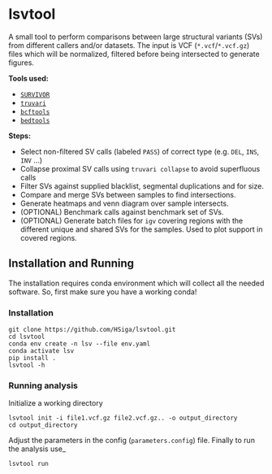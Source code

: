 # lsvtool

A small tool to perform comparisons between large structural variants (SVs) from different callers and/or datasets.
The input is VCF (`*.vcf`/`*.vcf.gz`) files which will be normalized, filtered before being intersected to generate
figures.

**Tools used:**

- [`SURVIVOR`](https://github.com/fritzsedlazeck/SURVIVOR)
- [`truvari`](https://github.com/spiralgenetics/truvari)
- [`bcftools`](https://samtools.github.io/bcftools/bcftools.html)
- [`bedtools`](https://bedtools.readthedocs.io/en/latest/index.html)

**Steps:**

- Select non-filtered SV calls (labeled `PASS`) of correct type (e.g. `DEL`, `INS`, `INV` ...)
- Collapse proximal SV calls using `truvari collapse` to avoid superfluous calls
- Filter SVs against supplied blacklist, segmental duplications and for size.
- Compare and merge SVs between samples to find intersections.
- Generate heatmaps and venn diagram over sample intersects.
- (OPTIONAL) Benchmark calls against benchmark set of SVs.
- (OPTIONAL) Generate batch files for `igv` covering regions with the different unique and shared SVs for the samples. Used to plot support in covered regions.

## Installation and Running

The installation requires conda environment which will collect all the needed software. So, first make sure you have a working conda!

### Installation

    git clone https://github.com/HSiga/lsvtool.git  
    cd lsvtool  
    conda env create -n lsv --file env.yaml 
    conda activate lsv  
    pip install .  
    lsvtool -h

### Running analysis

Initialize a working directory

    lsvtool init -i file1.vcf.gz file2.vcf.gz.. -o output_directory  
    cd output_directory 

Adjust the parameters in the config (`parameters.config`) file. Finally to run the analysis use_

    lsvtool run

